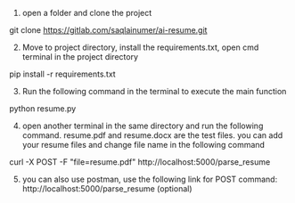 1. open a folder and clone the project

git clone https://gitlab.com/saqlainumer/ai-resume.git

2. Move to project directory, install the requirements.txt, open cmd terminal in the project directory

pip install -r requirements.txt

3. Run the following command in the terminal to execute the main function

python resume.py

4. open another terminal in the same directory and run the following command. resume.pdf and resume.docx are the test files. you can add your resume files and change file name in the following command

curl -X POST -F "file=resume.pdf" http://localhost:5000/parse_resume

5. you can also use postman, use the following link for POST command: http://localhost:5000/parse_resume (optional)
